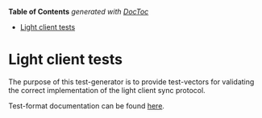 <!-- START doctoc generated TOC please keep comment here to allow auto update -->
<!-- DON'T EDIT THIS SECTION, INSTEAD RE-RUN doctoc TO UPDATE -->
**Table of Contents**  *generated with [DocToc](https://github.com/thlorenz/doctoc)*

- [Light client tests](#light-client-tests)

<!-- END doctoc generated TOC please keep comment here to allow auto update -->

# Light client tests

The purpose of this test-generator is to provide test-vectors for validating the correct implementation of the light client sync protocol.

Test-format documentation can be found [here](../../formats/light_client/README.md).
